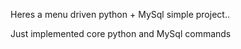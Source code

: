 Heres a menu driven python + MySql simple project..

Just implemented core python and MySql commands
